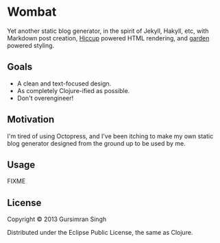 # Wombat

Yet another static blog generator, in the spirit of Jekyll, Hakyll,
etc, with Markdown post creation,
[Hiccup](https://github.com/weavejester/hiccup)
powered HTML rendering, and
[garden](https://github.com/noprompt/garden)
powered styling.

## Goals

- A clean and text-focused design.
- As completely Clojure-ified as possible.
- Don't overengineer!
  
## Motivation

I'm tired of using Octopress, and I've been itching to make my own
static blog generator designed from the ground up to be used by me.

## Usage

FIXME

## License

Copyright © 2013 Gursimran Singh

Distributed under the Eclipse Public License, the same as Clojure.
